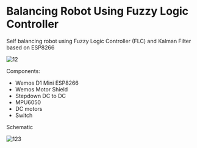 # Balancing Robot Using Fuzzy Logic Controller
Self balancing robot using Fuzzy Logic Controller (FLC) and Kalman Filter based on ESP8266

![12](https://user-images.githubusercontent.com/93894711/208308761-a14dcceb-9bbe-43c7-ae88-9218675e3616.png)

Components:
 - Wemos D1 Mini ESP8266
 - Wemos Motor Shield
 - Stepdown DC to DC
 - MPU6050
 - DC motors
 - Switch

Schematic

![123](https://user-images.githubusercontent.com/93894711/208310794-f1ece59a-8eee-4dd1-b64e-03984cfd8f88.jpg)
